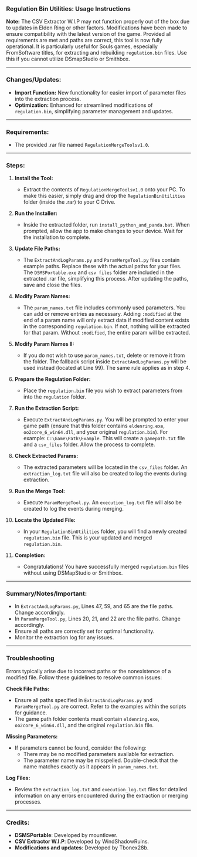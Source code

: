 ### Regulation Bin Utilities: Usage Instructions

**Note:** The CSV Extractor W.I.P may not function properly out of the box due to updates in Elden Ring or other factors. Modifications have been made to ensure compatibility with the latest version of the game. Provided all requirements are met and paths are correct, this tool is now fully operational. It is particularly useful for Souls games, especially FromSoftware titles, for extracting and rebuilding `regulation.bin` files. Use this if you cannot utilize DSmapStudio or Smithbox.

---

### Changes/Updates:
- **Import Function:** New functionality for easier import of parameter files into the extraction process.
- **Optimization:** Enhanced for streamlined modifications of `regulation.bin`, simplifying parameter management and updates.

---

### Requirements:
- The provided .rar file named `RegulationMergeToolsv1.0`.

---

### Steps:

1. **Install the Tool:**
   - Extract the contents of `RegulationMergeToolsv1.0` onto your PC. To make this easier, simply drag and drop the `RegulationBinUtilities` folder (inside the .rar) to your C Drive.

2. **Run the Installer:**
   - Inside the extracted folder, run `install_python_and_panda.bat`. When prompted, allow the app to make changes to your device. Wait for the installation to complete.

3. **Update File Paths:**
   - The `ExtractAndLogParams.py` and `ParamMergeTool.py` files contain example paths. Replace these with the actual paths for your files. The `DSMSPortable.exe` and `csv files` folder are included in the extracted .rar file, simplifying this process. After updating the paths, save and close the files.

4. **Modify Param Names:**
   - The `param_names.txt` file includes commonly used parameters. You can add or remove entries as necessary. Adding `:modified` at the end of a param name will only extract data if modified content exists in the corresponding `regulation.bin`. If not, nothing will be extracted for that param. Without `:modified`, the entire param will be extracted.

5. **Modify Param Names II:**
   - If you do not wish to use `param_names.txt`, delete or remove it from the folder. The fallback script inside `ExtractAndLogParams.py` will be used instead (located at Line 99). The same rule applies as in step 4.

6. **Prepare the Regulation Folder:**
   - Place the `regulation.bin` file you wish to extract parameters from into the `regulation` folder.

7. **Run the Extraction Script:**
   - Execute `ExtractAndLogParams.py`. You will be prompted to enter your game path (ensure that this folder contains `eldenring.exe`, `oo2core_6_win64.dll`, and your original `regulation.bin`). For example: `C:\Game\Path\Example`. This will create a `gamepath.txt` file and a `csv_files` folder. Allow the process to complete.

8. **Check Extracted Params:**
   - The extracted parameters will be located in the `csv_files` folder. An `extraction_log.txt` file will also be created to log the events during extraction.

9. **Run the Merge Tool:**
   - Execute `ParamMergeTool.py`. An `execution_log.txt` file will also be created to log the events during merging.

10. **Locate the Updated File:**
    - In your `RegulationBinUtilities` folder, you will find a newly created `regulation.bin` file. This is your updated and merged `regulation.bin`.

11. **Completion:**
    - Congratulations! You have successfully merged `regulation.bin` files without using DSMapStudio or Smithbox.

---

### Summary/Notes/Important:
- In `ExtractAndLogParams.py`, Lines 47, 59, and 65 are the file paths. Change accordingly.
- In `ParamMergeTool.py`, Lines 20, 21, and 22 are the file paths. Change accordingly.
- Ensure all paths are correctly set for optimal functionality.
- Monitor the extraction log for any issues.

---

### Troubleshooting
Errors typically arise due to incorrect paths or the nonexistence of a modified file. Follow these guidelines to resolve common issues:

**Check File Paths:**
- Ensure all paths specified in `ExtractAndLogParams.py` and `ParamMergeTool.py` are correct. Refer to the examples within the scripts for guidance.
- The game path folder contents must contain `eldenring.exe`, `oo2core_6_win64.dll`, and the original `regulation.bin` file.

**Missing Parameters:**
- If parameters cannot be found, consider the following:
  - There may be no modified parameters available for extraction.
  - The parameter name may be misspelled. Double-check that the name matches exactly as it appears in `param_names.txt`.

**Log Files:**
- Review the `extraction_log.txt` and `execution_log.txt` files for detailed information on any errors encountered during the extraction or merging processes.

---

### Credits:
- **DSMSPortable**: Developed by mountlover.
- **CSV Extractor W.I.P**: Developed by WindShadowRuins.
- **Modifications and updates**: Developed by Tbonex28b.
